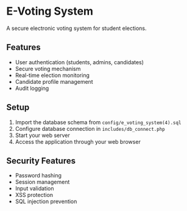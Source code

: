 # E-Voting System

A secure electronic voting system for student elections.

## Features
- User authentication (students, admins, candidates)
- Secure voting mechanism
- Real-time election monitoring
- Candidate profile management
- Audit logging

## Setup
1. Import the database schema from `config/e_voting_system(4).sql`
2. Configure database connection in `includes/db_connect.php`
3. Start your web server
4. Access the application through your web browser

## Security Features
- Password hashing
- Session management
- Input validation
- XSS protection
- SQL injection prevention
